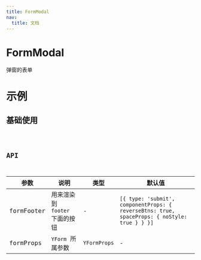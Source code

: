 ```yaml
---
title: FormModal
nav:
  title: 文档
---
```


# FormModal

弹窗的表单

# 示例

## 基础使用

<code src="./demo/modal_base.tsx" />

## API

| 参数 | 说明 | 类型 | 默认值 |
| --- | --- | --- | --- |
| formFooter | 用来渲染到 `footer` 下面的按钮 | - | `[{ type: 'submit', componentProps: { reverseBtns: true, spaceProps: { noStyle: true } } }]` |
| formProps | `YForm` 所属参数 | `YFormProps` | - |

